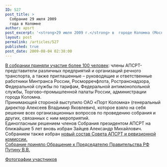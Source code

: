```yaml
---
ID: 527
post_title: >
  Собрание 29 июля 2009
  года в Коломне
author: apsrt
post_excerpt: '<strong>29 июля 2009 г.</strong> в  городе Коломна (Московская область) состоялось <strong>общее годовое Собрание членов Ассоциации портов и судовладельцев речного транспорта (АПСРТ)</strong>, на котором были подведены <a href="http://www.apsrt.ru/docs/osnovn_result_2008-2009.doc">итоги  работы Ассоциации с августа 2008 г. по июль 2009 г.</a> и  определены  <a href="http://www.apsrt.ru/docs/prioritet_napravl2009-2010.doc">приоритетные направления ее деятельности  на 2009-2010 годы.</a>'
layout: post
permalink: /articles/527
published: true
post_date: 2009-08-04 02:38:00
---
```

[В собрании приняли участие более 100 человек][1]: члены АПСРТ-представители различных предприятий и организаций речного транспорта, а также приглашенные – руководящие и ответственные работники Минтранса России, Росморречфлота, Ространснадзора, Федеральной службы по тарифам, Федеральной антимонопольной службы, Торгово–промышленной палаты России, администрации города Коломна.   
Принимающей стороной выступило ОАО «Порт Коломна» (генеральный директор Алексеев Владимир Яковлевич), которое взяло на себя решение всех организационных вопросов по проведению собрания и других, связанных с ним мероприятий.  
Единогласным решением членов Собрания президентом АПСРТ на ближайшие 5 лет вновь избран Зайцев Александр Михайлович.  
Собранием также избран [новый состав Совета АПСРТ и ревизионной комиссии.][2]  
[Собрание приняло Обращение к Председателю Правительства РФ Путину В.В.][3]  
  
[Фотографии участников][4]

 [1]: http://www.apsrt.ru/docs/apsrt2009.jpg
 [2]: http://www.apsrt.ru/docs/Sostav_ASPRT.doc
 [3]: http://www.apsrt.ru/docs/Obrashenie_k_Putinu_V_V.doc
 [4]: http://www.apsrt.ru/content/view/12.html